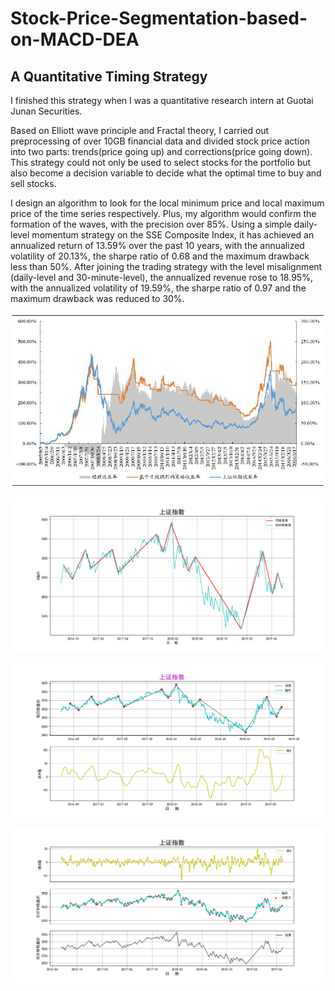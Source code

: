 # Stock-Price-Segmentation-based-on-MACD-DEA
## A Quantitative Timing Strategy

I finished this strategy when I was a quantitative research intern at Guotai Junan Securities.

Based on Elliott wave principle and Fractal theory, I carried out preprocessing of over 10GB financial data and divided stock price action into two parts: trends(price going up) and corrections(price going down). This strategy could not only be used to select stocks for the portfolio but also become a decision variable to decide what the optimal time to buy and sell stocks.

I design an algorithm to look for the local minimum price and local maximum price of the time series respectively. Plus, my algorithm would confirm the formation of the waves, with the precision over 85%. Using a simple daily-level momentum strategy on the SSE Composite Index, it has achieved an annualized return of 13.59% over the past 10 years, with the annualized volatility of 20.13%, the sharpe ratio of 0.68 and the maximum drawback less than 50%. After joining the trading strategy with the level misalignment (daily-level and 30-minute-level), the annualized revenue rose to 18.95%, with the annualized volatility of 19.59%, the sharpe ratio of 0.97 and the maximum drawback was reduced to 30%.


![Image text](https://github.com/LWalker2017/Stock-Price-Segmentation-based-on-MACD-DEA/blob/master/image/momentum-strategy.jpg)

![Image_text](https://github.com/LWalker2017/Stock-Price-Segmentation-based-on-MACD-DEA/blob/master/image/1day-30min-combine.png)

![Image_text](https://github.com/LWalker2017/Stock-Price-Segmentation-based-on-MACD-DEA/blob/master/image/20160701-20190701-1day.png)

![Image_text](https://github.com/LWalker2017/Stock-Price-Segmentation-based-on-MACD-DEA/blob/master/image/20160701-20190701-30min.png)
